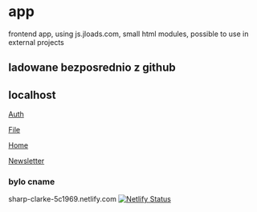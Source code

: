 # app
frontend app, using js.jloads.com, small html modules, possible to use in external projects

## ladowane bezposrednio z github


## localhost


[Auth](http://localhost:3000/visitor/auth/page/index.html)

[File](http://localhost:3000/visitor/file/page/index.html)

[Home](http://localhost:3000/visitor/home/page/index.html)

[Newsletter](http://localhost:3000/visitor/newsletter/page/index.html)


### bylo cname
sharp-clarke-5c1969.netlify.com
[![Netlify Status](https://api.netlify.com/api/v1/badges/7da6a43c-4ace-4873-acd2-6e0cef7e3f60/deploy-status)](https://app.netlify.com/sites/jloads/deploys)
